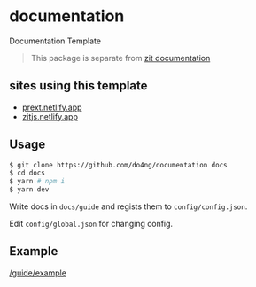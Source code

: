 # documentation

Documentation Template

> This package is separate from [zit documentation](https://github.com/do4ng/zit/tree/main/web)

## sites using this template

- [prext.netlify.app](https://prext.netlify.app)
- [zitjs.netlify.app](https://zitjs.netlify.app)

## Usage

```bash
$ git clone https://github.com/do4ng/documentation docs
$ cd docs
$ yarn # npm i
$ yarn dev
```

Write docs in `docs/guide` and regists them to `config/config.json`.

Edit `config/global.json` for changing config.

## Example

[/guide/example](/docs/guide/example.md)

```

```
